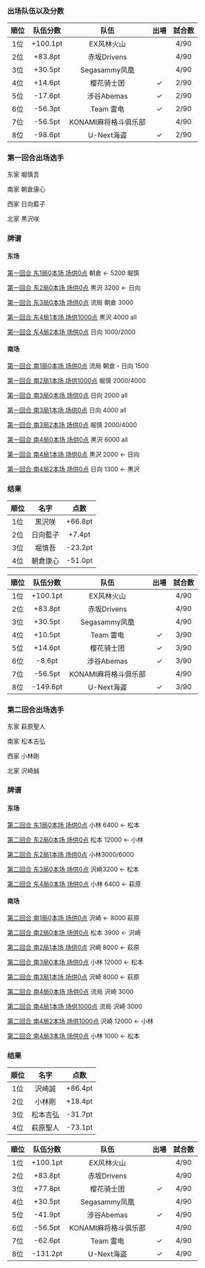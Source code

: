 ### 出场队伍以及分数
| 順位|队伍分数| 队伍               | 出場   | 試合数 |
|:---:|:------:|:------------------:|:------:|:------:|
|1位  |+100.1pt|EX风林火山          |        |4/90    |
|2位  |+83.8pt |赤坂Drivens         |        |4/90    |
|3位  |+30.5pt |Segasammy凤凰       |        |4/90    |
|4位  |+14.6pt |樱花骑士团          | &check;|2/90    |
|5位  |-17.6pt |涉谷Abemas          | &check;|2/90    |
|6位  |-56.3pt |Team 雷电           | &check;|2/90    |
|7位  |-56.5pt |KONAMI麻将格斗俱乐部|        |4/90    |
|8位  |-98.6pt |U-Next海盗          | &check;|2/90    |

### 第一回合出场选手
东家 堀慎吾 

南家 朝倉康心

西家 日向藍子 

北家 黒沢咲 

### 牌谱

#### 东场
[第一回合 东1局0本场 场供0点](http://tenhou.net/5/#json=%7B%22title%22%3A%5B%22M%E3%83%AA%E3%83%BC%E3%82%B02020%E3%80%80%E3%83%AC%E3%82%AE%E3%83%A5%E3%83%A9%E3%83%BC%E3%82%B7%E3%83%BC%E3%82%BA%E3%83%B3%2010%2F9%28%E9%87%91%29%22%2c%22%E7%AC%AC1%E5%9B%9E%E5%90%88%20%E6%9D%B11-0%20%E4%BE%9B%E8%A8%970%E7%82%B9%22%5D%2c%22name%22%3A%5B%22%E5%A0%80%E6%85%8E%E5%90%BE%28SN%29%22%2c%22%E6%9C%9D%E5%80%89%E5%BA%B7%E5%BF%83%28Pr%29%22%2c%22%E6%97%A5%E5%90%91%E8%97%8D%E5%AD%90%28Ab%29%22%2c%22%E9%BB%92%E6%B2%A2%E5%92%B2%28Rd%29%22%5D%2c%22rule%22%3A%7B%22aka%22%3A1%7D%2c%22log%22%3A%5B%5B%5B0%2c0%2c0%5D%2c%5B25000%2c25000%2c25000%2c25000%5D%2c%5B42%5D%2c%5B28%5D%2c%5B23%2c25%2c25%2c27%2c29%2c32%2c36%2c17%2c18%2c41%2c47%2c45%2c44%5D%2c%5B34%2c19%2c38%2c38%2c11%2c46%2c11%5D%2c%5B44%2c45%2c47%2c41%2c60%2c60%2c34%5D%2c%5B27%2c28%2c37%2c45%2c42%2c42%2c21%2c22%2c23%2c41%2c17%2c18%2c19%5D%2c%5B44%2c33%2c31%2c16%2c53%2c26%5D%2c%5B60%2c41%2c45%2c60%2c37%2c%22r31%22%5D%2c%5B32%2c35%2c36%2c23%2c24%2c52%2c29%2c12%2c14%2c14%2c43%2c47%2c46%5D%2c%5B42%2c44%2c12%2c39%2c51%2c11%5D%2c%5B60%2c29%2c46%2c60%2c47%2c44%5D%2c%5B22%2c24%2c24%2c27%2c28%2c33%2c34%2c45%2c36%2c13%2c15%2c16%2c46%5D%2c%5B36%2c41%2c18%2c37%2c12%2c39%5D%2c%5B46%2c60%2c60%2c13%2c60%2c37%5D%2c%5B%22%E5%92%8C%E4%BA%86%22%2c%5B-5200%2c6200%2c0%2c0%5D%2c%5B1%2c0%2c1%2c%2240%E7%AC%A63%E9%A3%9C5200%E7%82%B9%22%2c%22%E7%AB%8B%E7%9B%B4%281%E9%A3%9C%29%22%2c%22%E4%B8%80%E7%99%BA%281%E9%A3%9C%29%22%2c%22%E8%B5%A4%E3%83%89%E3%83%A9%281%E9%A3%9C%29%22%5D%5D%5D%5D%7D) 朝倉 <- 5200 堀慎 

[第一回合 东2局0本场 场供0点](http://tenhou.net/5/#json=%7B%22title%22%3A%5B%22M%E3%83%AA%E3%83%BC%E3%82%B02020%E3%80%80%E3%83%AC%E3%82%AE%E3%83%A5%E3%83%A9%E3%83%BC%E3%82%B7%E3%83%BC%E3%82%BA%E3%83%B3%2010%2F9%28%E9%87%91%29%22%2c%22%E7%AC%AC1%E5%9B%9E%E5%90%88%20%E6%9D%B12-0%20%E4%BE%9B%E8%A8%970%E7%82%B9%22%5D%2c%22name%22%3A%5B%22%E5%A0%80%E6%85%8E%E5%90%BE%28SN%29%22%2c%22%E6%9C%9D%E5%80%89%E5%BA%B7%E5%BF%83%28Pr%29%22%2c%22%E6%97%A5%E5%90%91%E8%97%8D%E5%AD%90%28Ab%29%22%2c%22%E9%BB%92%E6%B2%A2%E5%92%B2%28Rd%29%22%5D%2c%22rule%22%3A%7B%22aka%22%3A1%7D%2c%22log%22%3A%5B%5B%5B1%2c0%2c0%5D%2c%5B19800%2c30200%2c25000%2c25000%5D%2c%5B41%5D%2c%5B37%5D%2c%5B31%2c35%2c37%2c38%2c24%2c26%2c28%2c12%2c14%2c15%2c17%2c44%2c45%5D%2c%5B25%2c18%2c36%2c29%2c46%2c38%2c28%2c47%2c41%2c27%2c12%2c14%2c42%2c47%5D%2c%5B45%2c31%2c44%2c60%2c60%2c12%2c38%2c60%2c60%2c38%2c60%2c28%2c14%2c36%5D%2c%5B12%2c16%2c42%2c31%2c33%2c34%2c53%2c22%2c24%2c24%2c26%2c43%2c44%5D%2c%5B19%2c31%2c33%2c15%2c46%2c14%2c27%2c36%2c22%2c44%2c17%2c37%2c24%2c38%2c23%5D%2c%5B44%2c19%2c42%2c43%2c60%2c12%2c22%2c31%2c60%2c60%2c14%2c31%2c%22r34%22%2c60%2c60%5D%2c%5B13%2c13%2c14%2c19%2c42%2c43%2c45%2c32%2c47%2c23%2c26%2c27%2c28%5D%2c%5B26%2c46%2c42%2c21%2c25%2c21%2c34%2c36%2c46%2c19%2c18%2c18%2c22%2c51%2c25%5D%2c%5B43%2c19%2c45%2c47%2c32%2c13%2c60%2c60%2c60%2c60%2c60%2c60%2c46%2c%22r21%22%2c60%5D%2c%5B31%2c32%2c21%2c22%2c34%2c35%2c39%2c39%2c11%2c15%2c16%2c29%2c29%5D%2c%5B29%2c28%2c17%2c52%2c45%2c23%2c18%2c33%2c17%2c44%2c11%2c13%2c39%2c36%5D%2c%5B11%2c34%2c35%2c28%2c22%2c21%2c45%2c15%2c60%2c60%2c60%2c60%2c%22r23%22%2c60%5D%2c%5B%22%E5%92%8C%E4%BA%86%22%2c%5B0%2c0%2c-3200%2c6200%5D%2c%5B3%2c2%2c3%2c%2250%E7%AC%A62%E9%A3%9C3200%E7%82%B9%22%2c%22%E7%AB%8B%E7%9B%B4%281%E9%A3%9C%29%22%2c%22%E8%B5%A4%E3%83%89%E3%83%A9%281%E9%A3%9C%29%22%5D%5D%5D%5D%7D) 黒沢 3200 <- 日向

[第一回合 东3局0本场 场供0点](http://tenhou.net/5/#json=%7B%22title%22%3A%5B%22M%E3%83%AA%E3%83%BC%E3%82%B02020%E3%80%80%E3%83%AC%E3%82%AE%E3%83%A5%E3%83%A9%E3%83%BC%E3%82%B7%E3%83%BC%E3%82%BA%E3%83%B3%2010%2F9%28%E9%87%91%29%22%2c%22%E7%AC%AC1%E5%9B%9E%E5%90%88%20%E6%9D%B13-0%20%E4%BE%9B%E8%A8%970%E7%82%B9%22%5D%2c%22name%22%3A%5B%22%E5%A0%80%E6%85%8E%E5%90%BE%28SN%29%22%2c%22%E6%9C%9D%E5%80%89%E5%BA%B7%E5%BF%83%28Pr%29%22%2c%22%E6%97%A5%E5%90%91%E8%97%8D%E5%AD%90%28Ab%29%22%2c%22%E9%BB%92%E6%B2%A2%E5%92%B2%28Rd%29%22%5D%2c%22rule%22%3A%7B%22aka%22%3A1%7D%2c%22log%22%3A%5B%5B%5B2%2c0%2c0%5D%2c%5B19800%2c29200%2c20800%2c30200%5D%2c%5B39%5D%2c%5B%5D%2c%5B11%2c11%2c11%2c14%2c14%2c17%2c19%2c41%2c46%2c22%2c27%2c28%2c37%5D%2c%5B13%2c14%2c38%2c16%2c21%2c51%2c47%2c34%2c33%2c%22c175116%22%2c41%2c42%2c38%2c34%2c16%2c19%2c35%2c29%5D%2c%5B22%2c37%2c60%2c27%2c28%2c21%2c41%2c60%2c60%2c47%2c60%2c60%2c60%2c60%2c19%2c60%2c60%2c60%5D%2c%5B12%2c13%2c14%2c31%2c34%2c36%2c36%2c37%2c38%2c39%2c24%2c27%2c43%5D%2c%5B18%2c44%2c31%2c17%2c32%2c29%2c31%2c13%2c23%2c16%2c25%2c45%2c47%2c29%2c17%2c52%2c12%5D%2c%5B43%2c60%2c18%2c60%2c24%2c32%2c%22r34%22%2c60%2c60%2c60%2c60%2c60%2c60%2c60%2c60%2c60%2c60%5D%2c%5B22%2c25%2c27%2c28%2c28%2c32%2c33%2c15%2c18%2c41%2c46%2c46%2c44%5D%2c%5B23%2c34%2c15%2c19%2c36%2c37%2c12%2c11%2c16%2c21%2c39%2c45%2c32%2c26%2c29%2c44%2c23%2c26%5D%2c%5B44%2c18%2c41%2c60%2c25%2c23%2c60%2c34%2c32%2c33%2c16%2c21%2c45%2c32%2c60%2c60%2c60%2c22%5D%2c%5B35%2c32%2c39%2c21%2c24%2c26%2c26%2c12%2c17%2c18%2c19%2c42%2c44%5D%2c%5B41%2c22%2c21%2c47%2c24%2c28%2c31%2c15%2c35%2c47%2c24%2c43%2c27%2c45%2c46%2c33%2c45%2c22%5D%2c%5B21%2c44%2c60%2c39%2c41%2c47%2c35%2c24%2c24%2c17%2c60%2c47%2c42%2c60%2c32%2c19%2c33%2c45%5D%2c%5B%22%E6%B5%81%E5%B1%80%22%2c%5B-1000%2c3000%2c-1000%2c-1000%5D%5D%5D%5D%7D) 流局 朝倉 3000

[第一回合 东4局1本场 场供1000点](http://tenhou.net/5/#json=%7B%22title%22%3A%5B%22M%E3%83%AA%E3%83%BC%E3%82%B02020%E3%80%80%E3%83%AC%E3%82%AE%E3%83%A5%E3%83%A9%E3%83%BC%E3%82%B7%E3%83%BC%E3%82%BA%E3%83%B3%2010%2F9%28%E9%87%91%29%22%2c%22%E7%AC%AC1%E5%9B%9E%E5%90%88%20%E6%9D%B14-1%20%E4%BE%9B%E8%A8%971000%E7%82%B9%22%5D%2c%22name%22%3A%5B%22%E5%A0%80%E6%85%8E%E5%90%BE%28SN%29%22%2c%22%E6%9C%9D%E5%80%89%E5%BA%B7%E5%BF%83%28Pr%29%22%2c%22%E6%97%A5%E5%90%91%E8%97%8D%E5%AD%90%28Ab%29%22%2c%22%E9%BB%92%E6%B2%A2%E5%92%B2%28Rd%29%22%5D%2c%22rule%22%3A%7B%22aka%22%3A1%7D%2c%22log%22%3A%5B%5B%5B3%2c1%2c1%5D%2c%5B18800%2c31200%2c19800%2c29200%5D%2c%5B36%5D%2c%5B35%5D%2c%5B14%2c18%2c23%2c24%2c24%2c24%2c25%2c27%2c27%2c28%2c45%2c31%2c39%5D%2c%5B15%2c32%2c33%2c47%2c36%2c26%2c39%2c37%2c45%2c21%5D%2c%5B31%2c45%2c18%2c39%2c47%2c27%2c60%2c24%2c60%2c24%5D%2c%5B22%2c22%2c34%2c35%2c15%2c16%2c19%2c41%2c46%2c42%2c43%2c31%2c31%5D%2c%5B12%2c41%2c43%2c43%2c42%2c44%2c37%2c%2241p4141%22%2c29%2c29%2c21%5D%2c%5B42%2c19%2c12%2c46%2c60%2c60%2c60%2c22%2c22%2c43%2c60%5D%2c%5B11%2c12%2c14%2c15%2c17%2c34%2c36%2c37%2c38%2c25%2c26%2c47%2c45%5D%2c%5B23%2c11%2c34%2c44%2c16%2c38%2c47%2c19%2c17%2c38%2c17%5D%2c%5B45%2c47%2c23%2c60%2c11%2c11%2c38%2c47%2c12%2c19%2c38%5D%2c%5B12%2c17%2c18%2c19%2c47%2c21%2c22%2c24%2c33%2c34%2c53%2c27%2c28%5D%2c%5B45%2c12%2c52%2c41%2c25%2c46%2c46%2c13%2c13%2c44%2c36%2c29%5D%2c%5B47%2c45%2c21%2c22%2c24%2c60%2c60%2c41%2c%22r12%22%2c60%2c60%5D%2c%5B%22%E5%92%8C%E4%BA%86%22%2c%5B-4100%2c-4100%2c-4100%2c14300%5D%2c%5B3%2c3%2c3%2c%22%E6%BA%80%E8%B2%AB4000%E7%82%B9%E2%88%80%22%2c%22%E7%AB%8B%E7%9B%B4%281%E9%A3%9C%29%22%2c%22%E9%96%80%E5%89%8D%E6%B8%85%E8%87%AA%E6%91%B8%E5%92%8C%281%E9%A3%9C%29%22%2c%22%E8%B5%A4%E3%83%89%E3%83%A9%282%E9%A3%9C%29%22%5D%5D%5D%5D%7D) 黒沢 4000 all

[第一回合 东4局2本场 场供0点](http://tenhou.net/5/#json=%7B%22title%22%3A%5B%22M%E3%83%AA%E3%83%BC%E3%82%B02020%E3%80%80%E3%83%AC%E3%82%AE%E3%83%A5%E3%83%A9%E3%83%BC%E3%82%B7%E3%83%BC%E3%82%BA%E3%83%B3%2010%2F9%28%E9%87%91%29%22%2c%22%E7%AC%AC1%E5%9B%9E%E5%90%88%20%E6%9D%B14-2%20%E4%BE%9B%E8%A8%970%E7%82%B9%22%5D%2c%22name%22%3A%5B%22%E5%A0%80%E6%85%8E%E5%90%BE%28SN%29%22%2c%22%E6%9C%9D%E5%80%89%E5%BA%B7%E5%BF%83%28Pr%29%22%2c%22%E6%97%A5%E5%90%91%E8%97%8D%E5%AD%90%28Ab%29%22%2c%22%E9%BB%92%E6%B2%A2%E5%92%B2%28Rd%29%22%5D%2c%22rule%22%3A%7B%22aka%22%3A1%7D%2c%22log%22%3A%5B%5B%5B3%2c2%2c0%5D%2c%5B14700%2c27100%2c15700%2c42500%5D%2c%5B35%5D%2c%5B%5D%2c%5B11%2c16%2c16%2c17%2c19%2c34%2c53%2c37%2c21%2c24%2c29%2c29%2c41%5D%2c%5B18%2c43%2c14%2c36%2c27%2c42%2c47%2c23%2c33%2c45%2c36%5D%2c%5B41%2c21%2c43%2c11%2c24%2c60%2c60%2c60%2c27%2c60%2c19%5D%2c%5B24%2c27%2c28%2c28%2c13%2c16%2c45%2c45%2c46%2c36%2c43%2c31%2c19%5D%2c%5B44%2c22%2c32%2c19%2c13%2c27%2c31%2c%22c232224%22%2c38%2c%22p454545%22%2c46%5D%2c%5B60%2c19%2c46%2c60%2c28%2c60%2c16%2c32%2c31%2c31%2c60%5D%2c%5B31%2c33%2c35%2c36%2c37%2c39%2c21%2c23%2c52%2c29%2c11%2c12%2c41%5D%2c%5B45%2c39%2c26%2c46%2c21%2c34%2c27%2c%22c323133%22%2c31%2c12%2c38%5D%2c%5B29%2c41%2c45%2c60%2c12%2c11%2c23%2c39%2c60%2c60%5D%2c%5B41%2c41%2c32%2c34%2c43%2c22%2c23%2c11%2c26%2c26%2c37%2c39%2c15%5D%2c%5B51%2c35%2c%22p414141%22%2c42%2c19%2c38%2c47%2c25%2c44%2c46%2c12%5D%2c%5B11%2c43%2c32%2c60%2c60%2c26%2c26%2c60%2c60%2c47%2c60%5D%2c%5B%22%E5%92%8C%E4%BA%86%22%2c%5B-1200%2c-1200%2c4600%2c-2200%5D%2c%5B2%2c2%2c2%2c%2230%E7%AC%A63%E9%A3%9C1000-2000%E7%82%B9%22%2c%22%E4%B8%80%E6%B0%97%E9%80%9A%E8%B2%AB%281%E9%A3%9C%29%22%2c%22%E3%83%89%E3%83%A9%281%E9%A3%9C%29%22%2c%22%E8%B5%A4%E3%83%89%E3%83%A9%281%E9%A3%9C%29%22%5D%5D%5D%5D%7D) 日向 1000/2000
 
#### 南场
[第一回合 南1局0本场 场供0点](http://tenhou.net/5/#json=%7B%22title%22%3A%5B%22M%E3%83%AA%E3%83%BC%E3%82%B02020%E3%80%80%E3%83%AC%E3%82%AE%E3%83%A5%E3%83%A9%E3%83%BC%E3%82%B7%E3%83%BC%E3%82%BA%E3%83%B3%2010%2F9%28%E9%87%91%29%22%2c%22%E7%AC%AC1%E5%9B%9E%E5%90%88%20%E5%8D%971-0%20%E4%BE%9B%E8%A8%970%E7%82%B9%22%5D%2c%22name%22%3A%5B%22%E5%A0%80%E6%85%8E%E5%90%BE%28SN%29%22%2c%22%E6%9C%9D%E5%80%89%E5%BA%B7%E5%BF%83%28Pr%29%22%2c%22%E6%97%A5%E5%90%91%E8%97%8D%E5%AD%90%28Ab%29%22%2c%22%E9%BB%92%E6%B2%A2%E5%92%B2%28Rd%29%22%5D%2c%22rule%22%3A%7B%22aka%22%3A1%7D%2c%22log%22%3A%5B%5B%5B4%2c0%2c0%5D%2c%5B13500%2c25900%2c20300%2c40300%5D%2c%5B43%5D%2c%5B%5D%2c%5B31%2c37%2c38%2c13%2c17%2c19%2c21%2c22%2c28%2c29%2c44%2c41%2c45%5D%2c%5B15%2c19%2c35%2c31%2c14%2c13%2c23%2c34%2c34%2c21%2c43%2c11%2c17%2c27%2c14%2c12%2c27%2c45%5D%2c%5B45%2c41%2c31%2c60%2c35%2c44%2c13%2c60%2c60%2c60%2c17%2c60%2c19%2c43%2c13%2c60%2c19%2c60%5D%2c%5B24%2c25%2c42%2c47%2c13%2c17%2c18%2c21%2c31%2c32%2c45%2c36%2c39%5D%2c%5B19%2c24%2c44%2c32%2c22%2c16%2c29%2c14%2c35%2c38%2c16%2c37%2c41%2c42%2c11%2c%22c121314%22%2c15%2c39%5D%2c%5B39%2c21%2c45%2c44%2c47%2c22%2c60%2c24%2c31%2c19%2c60%2c38%2c60%2c60%2c42%2c11%2c60%2c60%5D%2c%5B32%2c33%2c33%2c34%2c38%2c12%2c18%2c19%2c25%2c25%2c26%2c47%2c41%5D%2c%5B27%2c18%2c16%2c47%2c53%2c44%2c24%2c12%2c22%2c39%2c47%2c29%2c37%2c16%2c39%2c52%2c27%2c37%5D%2c%5B41%2c47%2c19%2c12%2c38%2c47%2c16%2c60%2c60%2c60%2c60%2c%22r44%22%2c60%2c60%2c60%2c60%2c60%2c60%5D%2c%5B11%2c13%2c15%2c34%2c36%2c44%2c42%2c22%2c23%2c45%2c46%2c26%2c28%5D%2c%5B11%2c41%2c36%2c14%2c18%2c29%2c28%2c42%2c38%2c36%2c51%2c21%2c12%2c46%2c43%2c17%2c26%5D%2c%5B46%2c45%2c42%2c41%2c60%2c60%2c36%2c60%2c44%2c60%2c15%2c38%2c60%2c22%2c13%2c11%2c11%5D%2c%5B%22%E6%B5%81%E5%B1%80%22%2c%5B-1500%2c1500%2c1500%2c-1500%5D%5D%5D%5D%7D) 流局 朝倉・日向 1500

[第一回合 南2局1本场 场供1000点](http://tenhou.net/5/#json=%7B%22title%22%3A%5B%22M%E3%83%AA%E3%83%BC%E3%82%B02020%E3%80%80%E3%83%AC%E3%82%AE%E3%83%A5%E3%83%A9%E3%83%BC%E3%82%B7%E3%83%BC%E3%82%BA%E3%83%B3%2010%2F9%28%E9%87%91%29%22%2c%22%E7%AC%AC1%E5%9B%9E%E5%90%88%20%E5%8D%972-1%20%E4%BE%9B%E8%A8%971000%E7%82%B9%22%5D%2c%22name%22%3A%5B%22%E5%A0%80%E6%85%8E%E5%90%BE%28SN%29%22%2c%22%E6%9C%9D%E5%80%89%E5%BA%B7%E5%BF%83%28Pr%29%22%2c%22%E6%97%A5%E5%90%91%E8%97%8D%E5%AD%90%28Ab%29%22%2c%22%E9%BB%92%E6%B2%A2%E5%92%B2%28Rd%29%22%5D%2c%22rule%22%3A%7B%22aka%22%3A1%7D%2c%22log%22%3A%5B%5B%5B5%2c1%2c1%5D%2c%5B12000%2c27400%2c20800%2c38800%5D%2c%5B31%5D%2c%5B35%5D%2c%5B22%2c22%2c26%2c26%2c27%2c28%2c28%2c45%2c41%2c17%2c11%2c33%2c39%5D%2c%5B23%2c46%2c33%2c46%2c28%2c32%2c19%2c47%2c38%2c31%2c52%2c27%2c11%2c19%2c46%5D%2c%5B11%2c39%2c45%2c17%2c41%2c23%2c60%2c60%2c60%2c33%2c%22r26%22%2c60%2c60%2c60%5D%2c%5B29%2c29%2c27%2c25%2c23%2c47%2c41%2c12%2c13%2c14%2c14%2c17%2c44%5D%2c%5B42%2c42%2c14%2c%2242p4242%22%2c24%2c16%2c38%2c22%2c12%2c19%2c36%2c22%2c38%2c16%2c%22c111213%22%2c45%5D%2c%5B44%2c47%2c41%2c17%2c29%2c60%2c60%2c25%2c12%2c60%2c60%2c60%2c60%2c29%2c27%2c60%5D%2c%5B11%2c51%2c18%2c34%2c35%2c53%2c36%2c39%2c21%2c29%2c46%2c41%2c43%5D%2c%5B36%2c16%2c44%2c24%2c26%2c37%2c21%2c23%2c33%2c39%2c37%2c45%2c28%2c36%2c32%2c42%5D%2c%5B29%2c43%2c39%2c21%2c11%2c46%2c60%2c41%2c18%2c60%2c44%2c60%2c26%2c37%2c37%2c60%5D%2c%5B42%2c12%2c14%2c44%2c21%2c34%2c35%2c24%2c24%2c16%2c17%2c26%2c27%5D%2c%5B32%2c29%2c12%2c43%2c15%2c38%2c39%2c13%2c37%2c47%2c47%2c44%2c13%2c43%2c25%2c45%5D%2c%5B21%2c60%2c42%2c60%2c12%2c60%2c60%2c44%2c60%2c60%2c60%2c60%2c26%2c27%2c43%2c17%5D%2c%5B%22%E5%92%8C%E4%BA%86%22%2c%5B10300%2c-4100%2c-2100%2c-2100%5D%2c%5B0%2c0%2c0%2c%22%E6%BA%80%E8%B2%AB2000-4000%E7%82%B9%22%2c%22%E7%AB%8B%E7%9B%B4%281%E9%A3%9C%29%22%2c%22%E5%BD%B9%E7%89%8C%20%E7%99%BC%281%E9%A3%9C%29%22%2c%22%E3%83%89%E3%83%A9%281%E9%A3%9C%29%22%2c%22%E8%B5%A4%E3%83%89%E3%83%A9%281%E9%A3%9C%29%22%5D%5D%5D%5D%7D) 堀慎 2000/4000

[第一回合 南3局0本场 场供0点](http://tenhou.net/5/#json=%7B%22title%22%3A%5B%22M%E3%83%AA%E3%83%BC%E3%82%B02020%E3%80%80%E3%83%AC%E3%82%AE%E3%83%A5%E3%83%A9%E3%83%BC%E3%82%B7%E3%83%BC%E3%82%BA%E3%83%B3%2010%2F9%28%E9%87%91%29%22%2c%22%E7%AC%AC1%E5%9B%9E%E5%90%88%20%E5%8D%973-0%20%E4%BE%9B%E8%A8%970%E7%82%B9%22%5D%2c%22name%22%3A%5B%22%E5%A0%80%E6%85%8E%E5%90%BE%28SN%29%22%2c%22%E6%9C%9D%E5%80%89%E5%BA%B7%E5%BF%83%28Pr%29%22%2c%22%E6%97%A5%E5%90%91%E8%97%8D%E5%AD%90%28Ab%29%22%2c%22%E9%BB%92%E6%B2%A2%E5%92%B2%28Rd%29%22%5D%2c%22rule%22%3A%7B%22aka%22%3A1%7D%2c%22log%22%3A%5B%5B%5B6%2c0%2c0%5D%2c%5B21300%2c23300%2c18700%2c36700%5D%2c%5B43%5D%2c%5B%5D%2c%5B13%2c14%2c15%2c16%2c17%2c18%2c23%2c24%2c26%2c29%2c38%2c42%2c46%5D%2c%5B46%2c32%2c44%2c19%2c37%2c24%2c31%2c12%2c33%2c38%2c29%2c14%2c28%2c37%2c11%2c21%5D%2c%5B29%2c42%2c38%2c32%2c60%2c26%2c60%2c44%2c60%2c60%2c60%2c%22r23%22%2c60%2c60%2c60%2c60%5D%2c%5B45%2c45%2c25%2c22%2c14%2c16%2c16%2c17%2c17%2c32%2c35%2c38%2c43%5D%2c%5B26%2c19%2c47%2c34%2c19%2c45%2c35%2c43%2c34%2c21%2c45%2c38%2c16%2c39%2c46%2c29%5D%2c%5B43%2c60%2c60%2c32%2c60%2c22%2c38%2c14%2c43%2c60%2c35%2c60%2c35%2c45%2c34%2c34%5D%2c%5B33%2c53%2c36%2c23%2c52%2c27%2c28%2c12%2c13%2c15%2c18%2c19%2c42%5D%2c%5B35%2c22%2c41%2c36%2c12%2c41%2c33%2c47%2c%22c141315%22%2c44%2c44%2c%22p353553%22%2c%223636p36%22%2c14%2c28%2c21%2c22%2c24%5D%2c%5B42%2c19%2c18%2c41%2c33%2c60%2c60%2c60%2c22%2c28%2c60%2c44%2c27%2c60%2c60%2c60%2c60%5D%2c%5B21%2c23%2c25%2c26%2c26%2c44%2c29%2c11%2c11%2c51%2c17%2c18%2c34%5D%2c%5B25%2c36%2c18%2c23%2c41%2c46%2c22%2c32%2c13%2c47%2c42%2c36%2c39%2c27%2c13%2c27%2c39%5D%2c%5B29%2c44%2c21%2c34%2c36%2c17%2c41%2c60%2c22%2c60%2c60%2c60%2c60%2c23%2c23%2c60%2c11%5D%2c%5B%22%E5%92%8C%E4%BA%86%22%2c%5B-2000%2c-2000%2c7000%2c-2000%5D%2c%5B2%2c2%2c2%2c%2230%E7%AC%A63%E9%A3%9C2000%E7%82%B9%E2%88%80%22%2c%22%E6%96%AD%E5%B9%BA%E4%B9%9D%281%E9%A3%9C%29%22%2c%22%E8%B5%A4%E3%83%89%E3%83%A9%282%E9%A3%9C%29%22%5D%5D%5D%5D%7D) 日向 2000 all

[第一回合 南3局1本场 场供0点](http://tenhou.net/5/#json=%7B%22title%22%3A%5B%22M%E3%83%AA%E3%83%BC%E3%82%B02020%E3%80%80%E3%83%AC%E3%82%AE%E3%83%A5%E3%83%A9%E3%83%BC%E3%82%B7%E3%83%BC%E3%82%BA%E3%83%B3%2010%2F9%28%E9%87%91%29%22%2c%22%E7%AC%AC1%E5%9B%9E%E5%90%88%20%E5%8D%973-1%20%E4%BE%9B%E8%A8%970%E7%82%B9%22%5D%2c%22name%22%3A%5B%22%E5%A0%80%E6%85%8E%E5%90%BE%28SN%29%22%2c%22%E6%9C%9D%E5%80%89%E5%BA%B7%E5%BF%83%28Pr%29%22%2c%22%E6%97%A5%E5%90%91%E8%97%8D%E5%AD%90%28Ab%29%22%2c%22%E9%BB%92%E6%B2%A2%E5%92%B2%28Rd%29%22%5D%2c%22rule%22%3A%7B%22aka%22%3A1%7D%2c%22log%22%3A%5B%5B%5B6%2c1%2c0%5D%2c%5B18300%2c21300%2c25700%2c34700%5D%2c%5B25%5D%2c%5B37%5D%2c%5B31%2c32%2c35%2c38%2c18%2c19%2c24%2c24%2c26%2c28%2c29%2c45%2c21%5D%2c%5B29%2c26%2c35%2c22%2c36%2c35%2c44%2c14%2c18%2c36%2c19%2c43%2c19%2c38%2c12%5D%2c%5B21%2c38%2c18%2c19%2c45%2c36%2c60%2c28%2c29%2c29%2c14%2c19%2c60%2c18%2c60%5D%2c%5B28%2c28%2c13%2c14%2c14%2c16%2c23%2c23%2c25%2c26%2c47%2c32%2c43%5D%2c%5B19%2c17%2c27%2c47%2c18%2c53%2c27%2c31%2c22%2c16%2c42%2c28%2c26%2c39%2c17%5D%2c%5B47%2c43%2c32%2c19%2c14%2c47%2c53%2c60%2c27%2c60%2c13%2c14%2c27%2c16%2c60%5D%2c%5B11%2c12%2c13%2c13%2c16%2c17%2c37%2c38%2c39%2c52%2c27%2c44%2c43%5D%2c%5B43%2c17%2c37%2c41%2c29%2c47%2c46%2c24%2c15%2c15%2c11%2c46%2c14%2c37%2c18%2c23%5D%2c%5B44%2c13%2c60%2c60%2c17%2c60%2c60%2c27%2c%22r29%22%2c60%2c60%2c60%2c60%2c60%2c60%5D%2c%5B21%2c22%2c38%2c45%2c45%2c46%2c44%2c32%2c33%2c33%2c34%2c42%2c42%5D%2c%5B22%2c11%2c11%2c12%2c21%2c41%2c36%2c36%2c25%2c16%2c33%2c51%2c27%2c46%2c41%5D%2c%5B21%2c60%2c60%2c60%2c60%2c46%2c44%2c38%2c41%2c45%2c16%2c60%2c45%2c60%2c60%5D%2c%5B%22%E5%92%8C%E4%BA%86%22%2c%5B-4100%2c-4100%2c13300%2c-4100%5D%2c%5B2%2c2%2c2%2c%22%E6%BA%80%E8%B2%AB4000%E7%82%B9%E2%88%80%22%2c%22%E7%AB%8B%E7%9B%B4%281%E9%A3%9C%29%22%2c%22%E9%96%80%E5%89%8D%E6%B8%85%E8%87%AA%E6%91%B8%E5%92%8C%281%E9%A3%9C%29%22%2c%22%E5%B9%B3%E5%92%8C%281%E9%A3%9C%29%22%2c%22%E8%B5%A4%E3%83%89%E3%83%A9%281%E9%A3%9C%29%22%5D%5D%5D%5D%7D) 日向 4000 all

[第一回合 南3局2本场 场供0点](http://tenhou.net/5/#json=%7B%22title%22%3A%5B%22M%E3%83%AA%E3%83%BC%E3%82%B02020%E3%80%80%E3%83%AC%E3%82%AE%E3%83%A5%E3%83%A9%E3%83%BC%E3%82%B7%E3%83%BC%E3%82%BA%E3%83%B3%2010%2F9%28%E9%87%91%29%22%2c%22%E7%AC%AC1%E5%9B%9E%E5%90%88%20%E5%8D%973-2%20%E4%BE%9B%E8%A8%970%E7%82%B9%22%5D%2c%22name%22%3A%5B%22%E5%A0%80%E6%85%8E%E5%90%BE%28SN%29%22%2c%22%E6%9C%9D%E5%80%89%E5%BA%B7%E5%BF%83%28Pr%29%22%2c%22%E6%97%A5%E5%90%91%E8%97%8D%E5%AD%90%28Ab%29%22%2c%22%E9%BB%92%E6%B2%A2%E5%92%B2%28Rd%29%22%5D%2c%22rule%22%3A%7B%22aka%22%3A1%7D%2c%22log%22%3A%5B%5B%5B6%2c2%2c0%5D%2c%5B14200%2c17200%2c38000%2c30600%5D%2c%5B19%5D%2c%5B28%5D%2c%5B21%2c24%2c31%2c33%2c34%2c53%2c38%2c39%2c43%2c43%2c11%2c12%2c16%5D%2c%5B47%2c36%2c23%2c36%2c43%2c22%2c11%2c16%2c27%2c17%2c13%5D%2c%5B21%2c47%2c16%2c39%2c31%2c%22r38%22%2c60%2c60%2c60%2c60%5D%2c%5B28%2c28%2c25%2c25%2c26%2c26%2c32%2c37%2c37%2c39%2c16%2c18%2c19%5D%2c%5B22%2c29%2c28%2c21%2c35%2c32%2c27%2c42%2c31%2c%22c171618%22%5D%2c%5B19%2c60%2c39%2c32%2c22%2c21%2c32%2c60%2c60%2c35%5D%2c%5B23%2c23%2c26%2c29%2c29%2c13%2c14%2c17%2c46%2c41%2c44%2c37%2c33%5D%2c%5B27%2c31%2c41%2c36%2c19%2c35%2c15%2c45%2c35%2c32%2c16%5D%2c%5B44%2c60%2c33%2c29%2c60%2c29%2c41%2c41%2c46%2c27%2c45%5D%2c%5B12%2c14%2c46%2c17%2c17%2c45%2c21%2c23%2c26%2c27%2c32%2c34%2c42%5D%2c%5B38%2c41%2c29%2c15%2c42%2c22%2c46%2c36%2c44%2c45%2c47%5D%2c%5B46%2c45%2c60%2c12%2c38%2c41%2c60%2c32%2c60%2c60%2c60%5D%2c%5B%22%E5%92%8C%E4%BA%86%22%2c%5B9600%2c-2200%2c-4200%2c-2200%5D%2c%5B0%2c0%2c0%2c%22%E6%BA%80%E8%B2%AB2000-4000%E7%82%B9%22%2c%22%E7%AB%8B%E7%9B%B4%281%E9%A3%9C%29%22%2c%22%E9%96%80%E5%89%8D%E6%B8%85%E8%87%AA%E6%91%B8%E5%92%8C%281%E9%A3%9C%29%22%2c%22%E8%87%AA%E9%A2%A8%20%E8%A5%BF%281%E9%A3%9C%29%22%2c%22%E8%B5%A4%E3%83%89%E3%83%A9%281%E9%A3%9C%29%22%5D%5D%5D%5D%7D) 堀慎 2000/4000

[第一回合 南4局0本场 场供0点](http://tenhou.net/5/#json=%7B%22title%22%3A%5B%22M%E3%83%AA%E3%83%BC%E3%82%B02020%E3%80%80%E3%83%AC%E3%82%AE%E3%83%A5%E3%83%A9%E3%83%BC%E3%82%B7%E3%83%BC%E3%82%BA%E3%83%B3%2010%2F9%28%E9%87%91%29%22%2c%22%E7%AC%AC1%E5%9B%9E%E5%90%88%20%E5%8D%974-0%20%E4%BE%9B%E8%A8%970%E7%82%B9%22%5D%2c%22name%22%3A%5B%22%E5%A0%80%E6%85%8E%E5%90%BE%28SN%29%22%2c%22%E6%9C%9D%E5%80%89%E5%BA%B7%E5%BF%83%28Pr%29%22%2c%22%E6%97%A5%E5%90%91%E8%97%8D%E5%AD%90%28Ab%29%22%2c%22%E9%BB%92%E6%B2%A2%E5%92%B2%28Rd%29%22%5D%2c%22rule%22%3A%7B%22aka%22%3A1%7D%2c%22log%22%3A%5B%5B%5B7%2c0%2c0%5D%2c%5B22800%2c15000%2c33800%2c28400%5D%2c%5B25%5D%2c%5B11%5D%2c%5B44%2c44%2c44%2c43%2c42%2c45%2c47%2c16%2c18%2c18%2c39%2c21%2c27%5D%2c%5B34%2c47%2c46%2c28%2c16%2c47%2c14%2c39%2c11%2c21%5D%2c%5B39%2c21%2c42%2c43%2c34%2c45%2c60%2c60%2c60%2c60%5D%2c%5B22%2c23%2c24%2c42%2c41%2c46%2c12%2c53%2c15%2c51%2c18%2c19%2c31%5D%2c%5B17%2c32%2c19%2c14%2c43%2c34%2c19%2c46%2c39%2c28%5D%2c%5B41%2c42%2c46%2c19%2c60%2c32%2c60%2c60%2c60%2c31%5D%2c%5B12%2c12%2c13%2c15%2c16%2c22%2c22%2c26%2c28%2c31%2c32%2c34%2c42%5D%2c%5B23%2c29%2c35%2c13%2c37%2c43%2c47%2c24%2c33%2c29%5D%2c%5B42%2c60%2c32%2c31%2c60%2c23%2c60%2c22%2c22%2c28%5D%2c%5B45%2c12%2c13%2c15%2c21%2c31%2c35%2c36%2c36%2c37%2c23%2c24%2c26%5D%2c%5B32%2c11%2c26%2c27%2c28%2c38%2c41%2c45%2c36%2c25%2c37%5D%2c%5B45%2c21%2c15%2c60%2c60%2c32%2c31%2c41%2c45%2c%22r36%22%5D%2c%5B%22%E5%92%8C%E4%BA%86%22%2c%5B-6000%2c-6000%2c-6000%2c19000%5D%2c%5B3%2c3%2c3%2c%22%E8%B7%B3%E6%BA%806000%E7%82%B9%E2%88%80%22%2c%22%E7%AB%8B%E7%9B%B4%281%E9%A3%9C%29%22%2c%22%E4%B8%80%E7%99%BA%281%E9%A3%9C%29%22%2c%22%E5%B9%B3%E5%92%8C%281%E9%A3%9C%29%22%2c%22%E9%96%80%E5%89%8D%E6%B8%85%E8%87%AA%E6%91%B8%E5%92%8C%281%E9%A3%9C%29%22%2c%22%E3%83%89%E3%83%A9%282%E9%A3%9C%29%22%2c%22%E8%A3%8F%E3%83%89%E3%83%A9%281%E9%A3%9C%29%22%5D%5D%5D%5D%7D) 黒沢 6000 all

[第一回合 南4局1本场 场供0点](http://tenhou.net/5/#json=%7B%22title%22%3A%5B%22M%E3%83%AA%E3%83%BC%E3%82%B02020%E3%80%80%E3%83%AC%E3%82%AE%E3%83%A5%E3%83%A9%E3%83%BC%E3%82%B7%E3%83%BC%E3%82%BA%E3%83%B3%2010%2F9%28%E9%87%91%29%22%2c%22%E7%AC%AC1%E5%9B%9E%E5%90%88%20%E5%8D%974-1%20%E4%BE%9B%E8%A8%970%E7%82%B9%22%5D%2c%22name%22%3A%5B%22%E5%A0%80%E6%85%8E%E5%90%BE%28SN%29%22%2c%22%E6%9C%9D%E5%80%89%E5%BA%B7%E5%BF%83%28Pr%29%22%2c%22%E6%97%A5%E5%90%91%E8%97%8D%E5%AD%90%28Ab%29%22%2c%22%E9%BB%92%E6%B2%A2%E5%92%B2%28Rd%29%22%5D%2c%22rule%22%3A%7B%22aka%22%3A1%7D%2c%22log%22%3A%5B%5B%5B7%2c1%2c0%5D%2c%5B16800%2c9000%2c27800%2c46400%5D%2c%5B33%5D%2c%5B%5D%2c%5B15%2c15%2c21%2c25%2c41%2c45%2c28%2c34%2c35%2c36%2c38%2c39%2c43%5D%2c%5B46%2c25%2c46%2c%224646p46%22%2c23%2c26%2c44%2c31%5D%2c%5B43%2c41%2c21%2c45%2c28%2c23%2c60%2c60%5D%2c%5B17%2c18%2c19%2c19%2c27%2c29%2c33%2c37%2c38%2c39%2c42%2c42%2c42%5D%2c%5B14%2c17%2c46%2c35%2c41%2c32%2c22%2c43%5D%2c%5B60%2c33%2c60%2c60%2c60%2c60%2c60%2c60%5D%2c%5B33%2c34%2c35%2c36%2c11%2c11%2c13%2c18%2c24%2c24%2c28%2c29%2c44%5D%2c%5B17%2c33%2c23%2c52%2c27%2c26%2c22%5D%2c%5B29%2c28%2c24%2c44%2c60%2c23%2c60%5D%2c%5B21%2c44%2c24%2c26%2c26%2c38%2c14%2c14%2c16%2c17%2c18%2c11%2c29%5D%2c%5B36%2c47%2c23%2c31%2c37%2c34%2c14%5D%2c%5B29%2c21%2c11%2c60%2c47%2c44%2c34%5D%2c%5B%22%E5%92%8C%E4%BA%86%22%2c%5B0%2c0%2c-2300%2c2300%5D%2c%5B3%2c2%2c3%2c%2240%E7%AC%A61%E9%A3%9C2000%E7%82%B9%22%2c%22%E6%96%AD%E5%B9%BA%E4%B9%9D%281%E9%A3%9C%29%22%5D%5D%5D%5D%7D) 黒沢 2000 <- 日向

[第一回合 南4局2本场 场供0点](http://tenhou.net/5/#json=%7B%22title%22%3A%5B%22M%E3%83%AA%E3%83%BC%E3%82%B02020%E3%80%80%E3%83%AC%E3%82%AE%E3%83%A5%E3%83%A9%E3%83%BC%E3%82%B7%E3%83%BC%E3%82%BA%E3%83%B3%2010%2F9%28%E9%87%91%29%22%2c%22%E7%AC%AC1%E5%9B%9E%E5%90%88%20%E5%8D%974-2%20%E4%BE%9B%E8%A8%970%E7%82%B9%22%5D%2c%22name%22%3A%5B%22%E5%A0%80%E6%85%8E%E5%90%BE%28SN%29%22%2c%22%E6%9C%9D%E5%80%89%E5%BA%B7%E5%BF%83%28Pr%29%22%2c%22%E6%97%A5%E5%90%91%E8%97%8D%E5%AD%90%28Ab%29%22%2c%22%E9%BB%92%E6%B2%A2%E5%92%B2%28Rd%29%22%5D%2c%22rule%22%3A%7B%22aka%22%3A1%7D%2c%22log%22%3A%5B%5B%5B7%2c2%2c0%5D%2c%5B16800%2c9000%2c25500%2c48700%5D%2c%5B19%5D%2c%5B%5D%2c%5B22%2c23%2c17%2c18%2c41%2c27%2c29%2c32%2c35%2c13%2c38%2c39%2c43%5D%2c%5B41%2c12%2c42%2c38%2c37%2c15%2c47%2c29%2c37%2c27%5D%2c%5B43%2c35%2c32%2c42%2c38%2c60%2c60%2c60%2c60%2c60%5D%2c%5B45%2c45%2c45%2c23%2c34%2c34%2c13%2c14%2c42%2c18%2c39%2c43%2c44%5D%2c%5B25%2c14%2c31%2c33%2c11%2c36%2c31%2c26%2c32%2c39%5D%2c%5B44%2c39%2c60%2c42%2c18%2c60%2c60%2c23%2c34%2c60%5D%2c%5B13%2c16%2c17%2c18%2c35%2c36%2c36%2c38%2c21%2c24%2c29%2c47%2c46%5D%2c%5B41%2c17%2c46%2c43%2c19%2c47%2c23%2c18%2c22%2c35%5D%2c%5B21%2c29%2c47%2c41%2c43%2c13%2c38%2c47%2c35%2c60%5D%2c%5B36%2c37%2c38%2c25%2c26%2c27%2c16%2c17%2c22%2c42%2c13%2c47%2c41%5D%2c%5B14%2c32%2c26%2c12%2c37%2c28%2c21%2c32%2c24%2c26%2c46%5D%2c%5B47%2c41%2c22%2c42%2c60%2c32%2c60%2c60%2c26%2c60%2c60%5D%2c%5B%22%E5%92%8C%E4%BA%86%22%2c%5B0%2c0%2c1900%2c-1900%5D%2c%5B2%2c3%2c2%2c%2240%E7%AC%A61%E9%A3%9C1300%E7%82%B9%22%2c%22%E5%BD%B9%E7%89%8C%20%E7%99%BC%281%E9%A3%9C%29%22%5D%5D%5D%5D%7D) 日向 1300 <- 黒沢

### 结果
|顺位|名字|点数|
|:--:|:--:|:--:|
|1位|黒沢咲| +66.8pt|
|2位|日向藍子| +7.4pt|
|3位|堀慎吾 |-23.2pt|
|4位|朝倉康心| -51.0pt|

| 順位|队伍分数| 队伍               | 出場   | 試合数 |
|:---:|:------:|:------------------:|:------:|:------:|
|1位  |+100.1pt|EX风林火山          |        |4/90    |
|2位  |+83.8pt |赤坂Drivens         |        |4/90    |
|3位  |+30.5pt |Segasammy凤凰       |        |4/90    |
|4位  |+10.5pt |Team 雷电           | &check;|3/90    |
|5位  |+14.6pt |樱花骑士团          | &check;|3/90    |
|6位  |-8.6pt  |涉谷Abemas          | &check;|3/90    |
|7位  |-56.5pt |KONAMI麻将格斗俱乐部|        |4/90    |
|8位  |-149.6pt|U-Next海盗          | &check;|3/90    |

### 第二回合出场选手
东家 萩原聖人 

南家 松本吉弘

西家 小林剛 

北家 沢崎誠 

### 牌谱

#### 东场
[第二回合 东1局0本场 场供0点](http://tenhou.net/5/#json=%7B%22title%22%3A%5B%22M%E3%83%AA%E3%83%BC%E3%82%B02020%E3%80%80%E3%83%AC%E3%82%AE%E3%83%A5%E3%83%A9%E3%83%BC%E3%82%B7%E3%83%BC%E3%82%BA%E3%83%B3%2010%2F9%28%E9%87%91%29%22%2c%22%E7%AC%AC2%E5%9B%9E%E5%90%88%20%E6%9D%B11-0%20%E4%BE%9B%E8%A8%970%E7%82%B9%22%5D%2c%22name%22%3A%5B%22%E8%90%A9%E5%8E%9F%E8%81%96%E4%BA%BA%28Rd%29%22%2c%22%E6%9D%BE%E6%9C%AC%E5%90%89%E5%BC%98%28Ab%29%22%2c%22%E5%B0%8F%E6%9E%97%E5%89%9B%28Pr%29%22%2c%22%E6%B2%A2%E5%B4%8E%E8%AA%A0%28SN%29%22%5D%2c%22rule%22%3A%7B%22aka%22%3A1%7D%2c%22log%22%3A%5B%5B%5B0%2c0%2c0%5D%2c%5B25000%2c25000%2c25000%2c25000%5D%2c%5B25%5D%2c%5B27%5D%2c%5B21%2c47%2c19%2c39%2c12%2c51%2c31%2c32%2c36%2c37%2c25%2c43%2c44%5D%2c%5B24%2c26%2c17%2c47%2c44%2c22%2c36%2c37%2c26%2c29%2c16%2c42%2c45%2c15%2c33%2c29%5D%2c%5B21%2c44%2c39%2c12%2c43%2c60%2c60%2c44%2c19%2c60%2c37%2c60%2c60%2c47%2c47%2c60%5D%2c%5B22%2c24%2c24%2c26%2c28%2c35%2c37%2c11%2c15%2c16%2c43%2c42%2c44%5D%2c%5B43%2c31%2c22%2c14%2c31%2c34%2c37%2c18%2c17%2c14%2c46%2c32%2c23%2c29%2c31%2c41%5D%2c%5B11%2c60%2c44%2c42%2c60%2c43%2c43%2c60%2c60%2c60%2c60%2c22%2c28%2c60%2c60%2c60%5D%2c%5B12%2c13%2c14%2c22%2c23%2c23%2c27%2c18%2c34%2c53%2c35%2c47%2c42%5D%2c%5B19%2c38%2c13%2c12%2c28%2c16%2c41%2c27%2c45%2c45%2c21%2c21%2c29%2c47%2c13%5D%2c%5B47%2c42%2c38%2c18%2c19%2c60%2c34%2c28%2c14%2c%22r22%22%2c60%2c60%2c60%2c60%2c60%5D%2c%5B41%2c11%2c13%2c18%2c19%2c26%2c46%2c35%2c36%2c36%2c38%2c44%2c43%5D%2c%5B39%2c11%2c41%2c46%2c25%2c38%2c18%2c14%2c39%2c24%2c33%2c27%2c52%2c28%2c32%5D%2c%5B41%2c46%2c36%2c43%2c41%2c11%2c46%2c11%2c60%2c19%2c44%2c38%2c38%2c60%2c14%5D%2c%5B%22%E5%92%8C%E4%BA%86%22%2c%5B0%2c-6400%2c7400%2c0%5D%2c%5B2%2c1%2c2%2c%2225%E7%AC%A64%E9%A3%9C6400%E7%82%B9%22%2c%22%E7%AB%8B%E7%9B%B4%281%E9%A3%9C%29%22%2c%22%E4%B8%83%E5%AF%BE%E5%AD%90%282%E9%A3%9C%29%22%2c%22%E8%B5%A4%E3%83%89%E3%83%A9%282%E9%A3%9C%29%22%5D%5D%5D%5D%7D) 小林 6400 <- 松本

[第二回合 东2局0本场 场供0点](http://tenhou.net/5/#json=%7B%22title%22%3A%5B%22M%E3%83%AA%E3%83%BC%E3%82%B02020%E3%80%80%E3%83%AC%E3%82%AE%E3%83%A5%E3%83%A9%E3%83%BC%E3%82%B7%E3%83%BC%E3%82%BA%E3%83%B3%2010%2F9%28%E9%87%91%29%22%2c%22%E7%AC%AC2%E5%9B%9E%E5%90%88%20%E6%9D%B12-0%20%E4%BE%9B%E8%A8%970%E7%82%B9%22%5D%2c%22name%22%3A%5B%22%E8%90%A9%E5%8E%9F%E8%81%96%E4%BA%BA%28Rd%29%22%2c%22%E6%9D%BE%E6%9C%AC%E5%90%89%E5%BC%98%28Ab%29%22%2c%22%E5%B0%8F%E6%9E%97%E5%89%9B%28Pr%29%22%2c%22%E6%B2%A2%E5%B4%8E%E8%AA%A0%28SN%29%22%5D%2c%22rule%22%3A%7B%22aka%22%3A1%7D%2c%22log%22%3A%5B%5B%5B1%2c0%2c0%5D%2c%5B25000%2c18600%2c31400%2c25000%5D%2c%5B26%5D%2c%5B45%5D%2c%5B39%2c47%2c47%2c15%2c16%2c19%2c44%2c43%2c23%2c25%2c31%2c32%2c35%5D%2c%5B19%2c13%2c22%2c35%2c27%2c26%2c24%5D%2c%5B39%2c43%2c35%2c60%2c13%2c44%2c47%5D%2c%5B32%2c33%2c36%2c39%2c25%2c27%2c28%2c29%2c45%2c16%2c42%2c43%2c41%5D%2c%5B13%2c51%2c12%2c42%2c11%2c36%2c14%2c33%5D%2c%5B42%2c39%2c43%2c60%2c45%2c25%2c%22r41%22%2c60%5D%2c%5B14%2c17%2c18%2c22%2c34%2c36%2c38%2c44%2c27%2c27%2c28%2c28%2c29%5D%2c%5B34%2c21%2c31%2c11%2c34%2c16%2c23%2c37%5D%2c%5B44%2c14%2c60%2c60%2c22%2c21%2c60%2c%22r34%22%5D%2c%5B44%2c22%2c23%2c24%2c33%2c35%2c41%2c11%2c12%2c16%2c18%2c18%2c29%5D%2c%5B37%2c29%2c21%2c15%2c38%2c52%2c46%5D%2c%5B41%2c44%2c18%2c18%2c35%2c33%2c60%5D%2c%5B%22%E5%92%8C%E4%BA%86%22%2c%5B0%2c13000%2c-12000%2c0%5D%2c%5B1%2c2%2c1%2c%22%E6%BA%80%E8%B2%AB12000%E7%82%B9%22%2c%22%E7%AB%8B%E7%9B%B4%281%E9%A3%9C%29%22%2c%22%E5%B9%B3%E5%92%8C%281%E9%A3%9C%29%22%2c%22%E3%83%89%E3%83%A9%281%E9%A3%9C%29%22%2c%22%E8%B5%A4%E3%83%89%E3%83%A9%281%E9%A3%9C%29%22%5D%5D%5D%5D%7D) 松本 12000 <- 小林

[第二回合 东2局1本场 场供0点](http://tenhou.net/5/#json=%7B%22title%22%3A%5B%22M%E3%83%AA%E3%83%BC%E3%82%B02020%E3%80%80%E3%83%AC%E3%82%AE%E3%83%A5%E3%83%A9%E3%83%BC%E3%82%B7%E3%83%BC%E3%82%BA%E3%83%B3%2010%2F9%28%E9%87%91%29%22%2c%22%E7%AC%AC2%E5%9B%9E%E5%90%88%20%E6%9D%B12-1%20%E4%BE%9B%E8%A8%970%E7%82%B9%22%5D%2c%22name%22%3A%5B%22%E8%90%A9%E5%8E%9F%E8%81%96%E4%BA%BA%28Rd%29%22%2c%22%E6%9D%BE%E6%9C%AC%E5%90%89%E5%BC%98%28Ab%29%22%2c%22%E5%B0%8F%E6%9E%97%E5%89%9B%28Pr%29%22%2c%22%E6%B2%A2%E5%B4%8E%E8%AA%A0%28SN%29%22%5D%2c%22rule%22%3A%7B%22aka%22%3A1%7D%2c%22log%22%3A%5B%5B%5B1%2c1%2c0%5D%2c%5B25000%2c30600%2c19400%2c25000%5D%2c%5B27%5D%2c%5B%5D%2c%5B18%2c21%2c23%2c31%2c32%2c33%2c35%2c39%2c39%2c47%2c46%2c43%2c44%5D%2c%5B32%2c44%2c24%2c45%2c38%2c27%2c29%2c%22c282729%22%2c44%2c11%2c17%2c14%2c46%2c12%5D%2c%5B18%2c43%2c21%2c24%2c23%2c46%2c45%2c47%2c38%2c60%2c35%2c44%2c60%2c44%5D%2c%5B22%2c24%2c24%2c24%2c26%2c27%2c28%2c33%2c35%2c37%2c43%2c44%2c42%5D%2c%5B32%2c47%2c22%2c28%2c11%2c23%2c31%2c36%2c25%2c29%2c26%2c25%2c29%2c31%2c13%5D%2c%5B42%2c60%2c44%2c43%2c60%2c60%2c35%2c%22r28%22%2c60%2c60%2c60%2c60%2c60%2c60%2c60%5D%2c%5B11%2c13%2c51%2c15%2c17%2c22%2c21%2c46%2c26%2c26%2c34%2c37%2c34%5D%2c%5B15%2c36%2c36%2c13%2c42%2c28%2c13%2c16%2c33%2c27%2c%22p262626%22%2c47%2c22%2c38%2c36%5D%2c%5B46%2c21%2c22%2c11%2c17%2c42%2c37%2c28%2c16%2c60%2c33%2c60%2c60%2c60%5D%2c%5B42%2c41%2c32%2c33%2c15%2c16%2c16%2c52%2c25%2c38%2c28%2c29%2c12%5D%2c%5B21%2c18%2c19%2c39%2c19%2c12%2c38%2c14%2c14%2c17%2c18%2c41%2c41%2c37%5D%2c%5B41%2c21%2c60%2c12%2c16%2c60%2c60%2c28%2c52%2c25%2c29%2c42%2c60%2c41%5D%2c%5B%22%E5%92%8C%E4%BA%86%22%2c%5B-3100%2c-6100%2c13300%2c-3100%5D%2c%5B2%2c2%2c2%2c%22%E8%B7%B3%E6%BA%803000-6000%E7%82%B9%22%2c%22%E6%96%AD%E5%B9%BA%E4%B9%9D%281%E9%A3%9C%29%22%2c%22%E5%AF%BE%E3%80%85%E5%92%8C%282%E9%A3%9C%29%22%2c%22%E4%B8%89%E6%9A%97%E5%88%BB%282%E9%A3%9C%29%22%5D%5D%5D%5D%7D) 小林3000/6000

[第二回合 东3局0本场 场供0点](http://tenhou.net/5/#json=%7B%22title%22%3A%5B%22M%E3%83%AA%E3%83%BC%E3%82%B02020%E3%80%80%E3%83%AC%E3%82%AE%E3%83%A5%E3%83%A9%E3%83%BC%E3%82%B7%E3%83%BC%E3%82%BA%E3%83%B3%2010%2F9%28%E9%87%91%29%22%2c%22%E7%AC%AC2%E5%9B%9E%E5%90%88%20%E6%9D%B13-0%20%E4%BE%9B%E8%A8%970%E7%82%B9%22%5D%2c%22name%22%3A%5B%22%E8%90%A9%E5%8E%9F%E8%81%96%E4%BA%BA%28Rd%29%22%2c%22%E6%9D%BE%E6%9C%AC%E5%90%89%E5%BC%98%28Ab%29%22%2c%22%E5%B0%8F%E6%9E%97%E5%89%9B%28Pr%29%22%2c%22%E6%B2%A2%E5%B4%8E%E8%AA%A0%28SN%29%22%5D%2c%22rule%22%3A%7B%22aka%22%3A1%7D%2c%22log%22%3A%5B%5B%5B2%2c0%2c0%5D%2c%5B21900%2c23500%2c32700%2c21900%5D%2c%5B11%5D%2c%5B16%5D%2c%5B44%2c44%2c32%2c33%2c33%2c35%2c15%2c16%2c17%2c19%2c19%2c23%2c47%5D%2c%5B22%2c14%2c18%2c45%2c26%2c13%2c39%2c26%5D%2c%5B47%2c19%2c35%2c33%2c60%2c45%2c44%2c44%5D%2c%5B32%2c34%2c36%2c37%2c45%2c45%2c42%2c42%2c23%2c24%2c52%2c28%2c43%5D%2c%5B16%2c18%2c17%2c19%2c34%2c%22p454545%22%2c36%2c31%5D%2c%5B43%2c60%2c34%2c60%2c60%2c32%2c60%2c60%5D%2c%5B12%2c51%2c18%2c14%2c24%2c44%2c46%2c47%2c42%2c25%2c32%2c37%2c27%5D%2c%5B28%2c32%2c34%2c24%2c44%2c17%2c17%2c45%5D%2c%5B42%2c44%2c46%2c18%2c60%2c37%2c47%2c60%5D%2c%5B21%2c21%2c22%2c29%2c29%2c26%2c26%2c27%2c46%2c46%2c15%2c11%2c38%5D%2c%5B38%2c33%2c11%2c31%2c43%2c41%2c41%2c14%5D%2c%5B11%2c60%2c60%2c22%2c27%2c15%2c%22r43%22%2c60%5D%2c%5B%22%E5%92%8C%E4%BA%86%22%2c%5B0%2c-3200%2c0%2c4200%5D%2c%5B3%2c1%2c3%2c%2225%E7%AC%A63%E9%A3%9C3200%E7%82%B9%22%2c%22%E7%AB%8B%E7%9B%B4%281%E9%A3%9C%29%22%2c%22%E4%B8%83%E5%AF%BE%E5%AD%90%282%E9%A3%9C%29%22%5D%5D%5D%5D%7D) 沢崎3200 <- 松本

[第二回合 东4局0本场 场供0点](http://tenhou.net/5/#json=%7B%22title%22%3A%5B%22M%E3%83%AA%E3%83%BC%E3%82%B02020%E3%80%80%E3%83%AC%E3%82%AE%E3%83%A5%E3%83%A9%E3%83%BC%E3%82%B7%E3%83%BC%E3%82%BA%E3%83%B3%2010%2F9%28%E9%87%91%29%22%2c%22%E7%AC%AC2%E5%9B%9E%E5%90%88%20%E6%9D%B14-0%20%E4%BE%9B%E8%A8%970%E7%82%B9%22%5D%2c%22name%22%3A%5B%22%E8%90%A9%E5%8E%9F%E8%81%96%E4%BA%BA%28Rd%29%22%2c%22%E6%9D%BE%E6%9C%AC%E5%90%89%E5%BC%98%28Ab%29%22%2c%22%E5%B0%8F%E6%9E%97%E5%89%9B%28Pr%29%22%2c%22%E6%B2%A2%E5%B4%8E%E8%AA%A0%28SN%29%22%5D%2c%22rule%22%3A%7B%22aka%22%3A1%7D%2c%22log%22%3A%5B%5B%5B3%2c0%2c0%5D%2c%5B21900%2c20300%2c32700%2c25100%5D%2c%5B33%5D%2c%5B%5D%2c%5B46%2c18%2c21%2c11%2c13%2c12%2c15%2c31%2c33%2c37%2c38%2c28%2c42%5D%2c%5B14%2c25%2c18%2c29%2c42%2c19%2c23%2c36%2c43%2c38%2c22%2c35%5D%2c%5B46%2c28%2c42%2c60%2c25%2c21%2c60%2c42%2c60%2c60%2c60%2c19%5D%2c%5B31%2c32%2c33%2c13%2c13%2c15%2c18%2c23%2c25%2c26%2c27%2c39%2c47%5D%2c%5B36%2c11%2c38%2c44%2c32%2c21%2c16%2c43%2c39%2c35%2c32%5D%2c%5B47%2c39%2c11%2c60%2c60%2c18%2c38%2c60%2c60%2c21%2c60%5D%2c%5B14%2c14%2c36%2c36%2c41%2c22%2c24%2c26%2c45%2c45%2c17%2c18%2c19%5D%2c%5B42%2c22%2c24%2c29%2c46%2c16%2c37%2c34%2c11%2c34%2c23%5D%2c%5B60%2c41%2c26%2c60%2c60%2c60%2c60%2c17%2c18%2c11%2c60%5D%2c%5B33%2c34%2c53%2c39%2c45%2c23%2c27%2c27%2c28%2c41%2c46%2c19%2c42%5D%2c%5B31%2c43%2c13%2c52%2c25%2c32%2c15%2c26%2c16%2c46%2c31%2c11%5D%2c%5B19%2c39%2c43%2c42%2c46%2c45%2c41%2c23%2c13%2c27%2c46%2c60%5D%2c%5B%22%E5%92%8C%E4%BA%86%22%2c%5B-6400%2c0%2c6400%2c0%5D%2c%5B2%2c0%2c2%2c%2225%E7%AC%A64%E9%A3%9C6400%E7%82%B9%22%2c%22%E4%B8%83%E5%AF%BE%E5%AD%90%282%E9%A3%9C%29%22%2c%22%E3%83%89%E3%83%A9%282%E9%A3%9C%29%22%5D%5D%5D%5D%7D) 小林 6400 <- 萩原

#### 南场 
[第二回合 南1局0本场 场供0点](http://tenhou.net/5/#json=%7B%22title%22%3A%5B%22M%E3%83%AA%E3%83%BC%E3%82%B02020%E3%80%80%E3%83%AC%E3%82%AE%E3%83%A5%E3%83%A9%E3%83%BC%E3%82%B7%E3%83%BC%E3%82%BA%E3%83%B3%2010%2F9%28%E9%87%91%29%22%2c%22%E7%AC%AC2%E5%9B%9E%E5%90%88%20%E5%8D%971-0%20%E4%BE%9B%E8%A8%970%E7%82%B9%22%5D%2c%22name%22%3A%5B%22%E8%90%A9%E5%8E%9F%E8%81%96%E4%BA%BA%28Rd%29%22%2c%22%E6%9D%BE%E6%9C%AC%E5%90%89%E5%BC%98%28Ab%29%22%2c%22%E5%B0%8F%E6%9E%97%E5%89%9B%28Pr%29%22%2c%22%E6%B2%A2%E5%B4%8E%E8%AA%A0%28SN%29%22%5D%2c%22rule%22%3A%7B%22aka%22%3A1%7D%2c%22log%22%3A%5B%5B%5B4%2c0%2c0%5D%2c%5B15500%2c20300%2c39100%2c25100%5D%2c%5B28%5D%2c%5B41%5D%2c%5B12%2c46%2c21%2c21%2c21%2c23%2c24%2c52%2c29%2c32%2c32%2c19%2c37%5D%2c%5B36%2c14%2c45%2c37%2c26%2c41%2c26%2c36%2c16%2c42%2c37%2c23%2c35%2c15%2c24%2c19%5D%2c%5B19%2c46%2c60%2c29%2c60%2c60%2c60%2c14%2c60%2c12%2c%22r42%22%2c60%2c60%2c60%2c60%2c60%5D%2c%5B33%2c34%2c39%2c12%2c13%2c41%2c43%2c44%2c45%2c47%2c26%2c27%2c29%5D%2c%5B41%2c18%2c44%2c12%2c17%2c43%2c47%2c31%2c45%2c23%2c16%2c34%2c38%2c45%2c33%5D%2c%5B43%2c44%2c60%2c39%2c12%2c47%2c45%2c60%2c43%2c60%2c45%2c47%2c29%2c60%2c17%5D%2c%5B11%2c11%2c11%2c11%2c14%2c19%2c22%2c31%2c31%2c26%2c29%2c43%2c47%5D%2c%5B16%2c27%2c28%2c42%2c39%2c19%2c44%2c44%2c46%2c33%2c39%2c13%2c32%2c22%2c14%5D%2c%5B19%2c11%2c47%2c60%2c60%2c60%2c60%2c60%2c43%2c26%2c16%2c46%2c14%2c60%2c22%5D%2c%5B46%2c46%2c13%2c51%2c33%2c36%2c38%2c38%2c24%2c28%2c42%2c18%2c21%5D%2c%5B25%2c28%2c17%2c14%2c34%2c29%2c17%2c31%2c17%2c23%2c42%2c22%2c35%2c37%2c25%5D%2c%5B42%2c21%2c46%2c46%2c28%2c36%2c60%2c60%2c28%2c29%2c60%2c17%2c22%2c%22r37%22%2c60%5D%2c%5B%22%E5%92%8C%E4%BA%86%22%2c%5B-8000%2c0%2c0%2c10000%5D%2c%5B3%2c0%2c3%2c%22%E6%BA%80%E8%B2%AB8000%E7%82%B9%22%2c%22%E7%AB%8B%E7%9B%B4%281%E9%A3%9C%29%22%2c%22%E5%B9%B3%E5%92%8C%281%E9%A3%9C%29%22%2c%22%E4%B8%89%E8%89%B2%E5%90%8C%E9%A0%86%282%E9%A3%9C%29%22%2c%22%E8%B5%A4%E3%83%89%E3%83%A9%281%E9%A3%9C%29%22%5D%5D%5D%5D%7D) 沢崎 <- 8000 萩原

[第二回合 南2局0本场 场供0点](http://tenhou.net/5/#json=%7B%22title%22%3A%5B%22M%E3%83%AA%E3%83%BC%E3%82%B02020%E3%80%80%E3%83%AC%E3%82%AE%E3%83%A5%E3%83%A9%E3%83%BC%E3%82%B7%E3%83%BC%E3%82%BA%E3%83%B3%2010%2F9%28%E9%87%91%29%22%2c%22%E7%AC%AC2%E5%9B%9E%E5%90%88%20%E5%8D%972-0%20%E4%BE%9B%E8%A8%970%E7%82%B9%22%5D%2c%22name%22%3A%5B%22%E8%90%A9%E5%8E%9F%E8%81%96%E4%BA%BA%28Rd%29%22%2c%22%E6%9D%BE%E6%9C%AC%E5%90%89%E5%BC%98%28Ab%29%22%2c%22%E5%B0%8F%E6%9E%97%E5%89%9B%28Pr%29%22%2c%22%E6%B2%A2%E5%B4%8E%E8%AA%A0%28SN%29%22%5D%2c%22rule%22%3A%7B%22aka%22%3A1%7D%2c%22log%22%3A%5B%5B%5B5%2c0%2c0%5D%2c%5B6500%2c20300%2c39100%2c34100%5D%2c%5B44%5D%2c%5B31%5D%2c%5B11%2c21%2c21%2c22%2c23%2c24%2c25%2c37%2c37%2c14%2c15%2c32%2c47%5D%2c%5B33%2c28%2c17%2c45%2c27%2c14%2c41%2c39%2c28%2c18%5D%2c%5B11%2c60%2c60%2c60%2c60%2c60%2c47%2c60%2c60%2c15%5D%2c%5B29%2c13%2c15%2c17%2c17%2c19%2c34%2c35%2c36%2c23%2c25%2c46%2c46%5D%2c%5B13%2c24%2c43%2c39%2c43%2c15%2c19%2c11%2c19%2c46%2c29%5D%2c%5B29%2c19%2c60%2c60%2c60%2c60%2c17%2c60%2c60%2c%22r15%22%2c60%5D%2c%5B12%2c12%2c47%2c41%2c26%2c32%2c37%2c13%2c14%2c14%2c16%2c18%2c18%5D%2c%5B35%2c34%2c51%2c43%2c38%2c26%2c38%2c11%2c34%2c22%2c22%5D%2c%5B41%2c47%2c32%2c60%2c12%2c37%2c38%2c38%2c60%2c11%2c51%5D%2c%5B21%2c22%2c44%2c45%2c16%2c12%2c38%2c33%2c42%2c42%2c41%2c28%2c29%5D%2c%5B35%2c44%2c46%2c53%2c26%2c33%2c27%2c45%2c19%2c26%2c18%5D%2c%5B45%2c12%2c35%2c38%2c16%2c60%2c33%2c53%2c60%2c45%2c60%5D%2c%5B%22%E5%92%8C%E4%BA%86%22%2c%5B0%2c4900%2c0%2c-3900%5D%2c%5B1%2c3%2c1%2c%2240%E7%AC%A62%E9%A3%9C3900%E7%82%B9%22%2c%22%E7%AB%8B%E7%9B%B4%281%E9%A3%9C%29%22%2c%22%E5%BD%B9%E7%89%8C%20%E7%99%BC%281%E9%A3%9C%29%22%5D%5D%5D%5D%7D) 松本 3900 <- 沢崎 

[第二回合 南2局1本场 场供0点](http://tenhou.net/5/#json=%7B%22title%22%3A%5B%22M%E3%83%AA%E3%83%BC%E3%82%B02020%E3%80%80%E3%83%AC%E3%82%AE%E3%83%A5%E3%83%A9%E3%83%BC%E3%82%B7%E3%83%BC%E3%82%BA%E3%83%B3%2010%2F9%28%E9%87%91%29%22%2c%22%E7%AC%AC2%E5%9B%9E%E5%90%88%20%E5%8D%972-1%20%E4%BE%9B%E8%A8%970%E7%82%B9%22%5D%2c%22name%22%3A%5B%22%E8%90%A9%E5%8E%9F%E8%81%96%E4%BA%BA%28Rd%29%22%2c%22%E6%9D%BE%E6%9C%AC%E5%90%89%E5%BC%98%28Ab%29%22%2c%22%E5%B0%8F%E6%9E%97%E5%89%9B%28Pr%29%22%2c%22%E6%B2%A2%E5%B4%8E%E8%AA%A0%28SN%29%22%5D%2c%22rule%22%3A%7B%22aka%22%3A1%7D%2c%22log%22%3A%5B%5B%5B5%2c1%2c0%5D%2c%5B6500%2c24200%2c39100%2c30200%5D%2c%5B37%5D%2c%5B%5D%2c%5B46%2c47%2c43%2c35%2c36%2c25%2c26%2c27%2c28%2c28%2c29%2c13%2c45%5D%2c%5B15%2c19%2c47%2c18%2c44%2c37%2c24%2c43%2c17%5D%2c%5B43%2c60%2c45%2c60%2c60%2c46%2c13%2c60%2c28%5D%2c%5B12%2c13%2c15%2c17%2c18%2c19%2c32%2c37%2c38%2c38%2c21%2c27%2c47%5D%2c%5B34%2c28%2c44%2c24%2c32%2c17%2c28%2c36%2c16%5D%2c%5B21%2c47%2c60%2c15%2c24%2c60%2c60%2c34%2c19%5D%2c%5B31%2c34%2c34%2c39%2c13%2c14%2c13%2c18%2c24%2c27%2c29%2c43%2c46%5D%2c%5B16%2c36%2c43%2c41%2c39%2c14%2c14%2c33%2c45%5D%2c%5B31%2c39%2c24%2c60%2c60%2c46%2c36%2c27%2c29%5D%2c%5B41%2c22%2c23%2c24%2c52%2c25%2c25%2c27%2c29%2c32%2c33%2c12%2c11%5D%2c%5B45%2c44%2c23%2c47%2c21%2c42%2c45%2c46%2c22%5D%2c%5B12%2c11%2c33%2c44%2c32%2c41%2c42%2c60%2c47%5D%2c%5B%22%E5%92%8C%E4%BA%86%22%2c%5B-8300%2c0%2c0%2c8300%5D%2c%5B3%2c0%2c3%2c%22%E6%BA%80%E8%B2%AB8000%E7%82%B9%22%2c%22%E6%B7%B7%E4%B8%80%E8%89%B2%283%E9%A3%9C%29%22%2c%22%E8%B5%A4%E3%83%89%E3%83%A9%281%E9%A3%9C%29%22%5D%5D%5D%5D%7D) 沢崎 8000 <- 萩原

[第二回合 南3局0本场 场供0点](http://tenhou.net/5/#json=%7B%22title%22%3A%5B%22M%E3%83%AA%E3%83%BC%E3%82%B02020%E3%80%80%E3%83%AC%E3%82%AE%E3%83%A5%E3%83%A9%E3%83%BC%E3%82%B7%E3%83%BC%E3%82%BA%E3%83%B3%2010%2F9%28%E9%87%91%29%22%2c%22%E7%AC%AC2%E5%9B%9E%E5%90%88%20%E5%8D%973-0%20%E4%BE%9B%E8%A8%970%E7%82%B9%22%5D%2c%22name%22%3A%5B%22%E8%90%A9%E5%8E%9F%E8%81%96%E4%BA%BA%28Rd%29%22%2c%22%E6%9D%BE%E6%9C%AC%E5%90%89%E5%BC%98%28Ab%29%22%2c%22%E5%B0%8F%E6%9E%97%E5%89%9B%28Pr%29%22%2c%22%E6%B2%A2%E5%B4%8E%E8%AA%A0%28SN%29%22%5D%2c%22rule%22%3A%7B%22aka%22%3A1%7D%2c%22log%22%3A%5B%5B%5B6%2c0%2c0%5D%2c%5B-1800%2c24200%2c39100%2c38500%5D%2c%5B44%5D%2c%5B37%5D%2c%5B46%2c28%2c28%2c31%2c32%2c33%2c34%2c37%2c38%2c12%2c13%2c15%2c43%5D%2c%5B12%2c19%2c28%2c45%2c39%2c22%2c42%2c38%5D%2c%5B46%2c43%2c19%2c60%2c15%2c60%2c60%2c13%5D%2c%5B12%2c13%2c14%2c15%2c17%2c19%2c36%2c36%2c21%2c21%2c26%2c44%2c42%5D%2c%5B38%2c44%2c36%2c16%2c27%2c31%2c21%2c35%5D%2c%5B42%2c21%2c21%2c26%2c60%2c60%2c60%2c38%5D%2c%5B11%2c13%2c14%2c14%2c51%2c45%2c16%2c17%2c39%2c19%2c29%2c27%2c25%5D%2c%5B23%2c32%2c13%2c12%2c37%2c36%2c15%2c26%5D%2c%5B39%2c45%2c29%2c32%2c19%2c13%2c60%2c%22r23%22%5D%2c%5B23%2c23%2c24%2c24%2c52%2c45%2c47%2c27%2c29%2c29%2c42%2c16%2c11%5D%2c%5B26%2c32%2c%22p292929%22%2c11%2c21%2c41%2c29%2c17%5D%2c%5B11%2c42%2c16%2c60%2c32%2c45%2c47%2c29%5D%2c%5B%22%E5%92%8C%E4%BA%86%22%2c%5B0%2c-12000%2c13000%2c0%5D%2c%5B2%2c1%2c2%2c%22%E6%BA%80%E8%B2%AB12000%E7%82%B9%22%2c%22%E7%AB%8B%E7%9B%B4%281%E9%A3%9C%29%22%2c%22%E5%B9%B3%E5%92%8C%281%E9%A3%9C%29%22%2c%22%E4%B8%80%E7%99%BA%281%E9%A3%9C%29%22%2c%22%E8%B5%A4%E3%83%89%E3%83%A9%281%E9%A3%9C%29%22%2c%22%E8%A3%8F%E3%83%89%E3%83%A9%281%E9%A3%9C%29%22%5D%5D%5D%5D%7D) 小林 12000 <- 松本

[第二回合 南3局1本场 场供0点](http://tenhou.net/5/#json=%7B%22title%22%3A%5B%22M%E3%83%AA%E3%83%BC%E3%82%B02020%E3%80%80%E3%83%AC%E3%82%AE%E3%83%A5%E3%83%A9%E3%83%BC%E3%82%B7%E3%83%BC%E3%82%BA%E3%83%B3%2010%2F9%28%E9%87%91%29%22%2c%22%E7%AC%AC2%E5%9B%9E%E5%90%88%20%E5%8D%973-1%20%E4%BE%9B%E8%A8%970%E7%82%B9%22%5D%2c%22name%22%3A%5B%22%E8%90%A9%E5%8E%9F%E8%81%96%E4%BA%BA%28Rd%29%22%2c%22%E6%9D%BE%E6%9C%AC%E5%90%89%E5%BC%98%28Ab%29%22%2c%22%E5%B0%8F%E6%9E%97%E5%89%9B%28Pr%29%22%2c%22%E6%B2%A2%E5%B4%8E%E8%AA%A0%28SN%29%22%5D%2c%22rule%22%3A%7B%22aka%22%3A1%7D%2c%22log%22%3A%5B%5B%5B6%2c1%2c0%5D%2c%5B-1800%2c12200%2c51100%2c38500%5D%2c%5B44%5D%2c%5B44%5D%2c%5B13%2c44%2c44%2c42%2c23%2c25%2c26%2c32%2c33%2c36%2c29%2c39%2c47%5D%2c%5B22%2c18%2c37%2c27%2c36%2c22%2c45%2c24%2c16%2c45%2c34%2c21%5D%2c%5B39%2c60%2c29%2c42%2c60%2c60%2c47%2c45%2c60%2c60%2c%22r13%22%2c60%5D%2c%5B12%2c13%2c15%2c16%2c31%2c32%2c33%2c38%2c28%2c41%2c41%2c45%2c47%5D%2c%5B18%2c18%2c19%2c26%2c37%2c43%2c14%2c47%2c29%2c38%2c42%5D%2c%5B47%2c45%2c28%2c60%2c19%2c60%2c18%2c18%2c47%2c60%2c60%5D%2c%5B17%2c19%2c12%2c11%2c21%2c23%2c21%2c28%2c29%2c32%2c31%2c42%2c43%5D%2c%5B39%2c15%2c31%2c14%2c17%2c27%2c25%2c21%2c%22c181719%22%2c11%2c24%2c34%5D%2c%5B42%2c60%2c39%2c60%2c60%2c43%2c60%2c23%2c32%2c60%2c12%2c29%5D%2c%5B23%2c24%2c25%2c26%2c28%2c14%2c15%2c17%2c35%2c35%2c41%2c31%2c11%5D%2c%5B19%2c12%2c38%2c22%2c43%2c16%2c53%2c19%2c36%2c34%2c45%2c51%5D%2c%5B31%2c11%2c60%2c28%2c60%2c41%2c19%2c60%2c12%2c%22r17%22%2c60%2c60%5D%2c%5B%22%E5%92%8C%E4%BA%86%22%2c%5B-8300%2c0%2c0%2c10300%5D%2c%5B3%2c0%2c3%2c%22%E6%BA%80%E8%B2%AB8000%E7%82%B9%22%2c%22%E7%AB%8B%E7%9B%B4%281%E9%A3%9C%29%22%2c%22%E5%B9%B3%E5%92%8C%281%E9%A3%9C%29%22%2c%22%E4%B8%89%E8%89%B2%E5%90%8C%E9%A0%86%282%E9%A3%9C%29%22%2c%22%E8%B5%A4%E3%83%89%E3%83%A9%281%E9%A3%9C%29%22%5D%5D%5D%5D%7D) 沢崎 8000 <- 萩原

[第二回合 南4局0本场 场供0点](http://tenhou.net/5/#json=%7B%22title%22%3A%5B%22M%E3%83%AA%E3%83%BC%E3%82%B02020%E3%80%80%E3%83%AC%E3%82%AE%E3%83%A5%E3%83%A9%E3%83%BC%E3%82%B7%E3%83%BC%E3%82%BA%E3%83%B3%2010%2F9%28%E9%87%91%29%22%2c%22%E7%AC%AC2%E5%9B%9E%E5%90%88%20%E5%8D%974-0%20%E4%BE%9B%E8%A8%970%E7%82%B9%22%5D%2c%22name%22%3A%5B%22%E8%90%A9%E5%8E%9F%E8%81%96%E4%BA%BA%28Rd%29%22%2c%22%E6%9D%BE%E6%9C%AC%E5%90%89%E5%BC%98%28Ab%29%22%2c%22%E5%B0%8F%E6%9E%97%E5%89%9B%28Pr%29%22%2c%22%E6%B2%A2%E5%B4%8E%E8%AA%A0%28SN%29%22%5D%2c%22rule%22%3A%7B%22aka%22%3A1%7D%2c%22log%22%3A%5B%5B%5B7%2c0%2c0%5D%2c%5B-11100%2c12200%2c51100%2c47800%5D%2c%5B13%5D%2c%5B%5D%2c%5B42%2c43%2c13%2c14%2c17%2c18%2c45%2c22%2c23%2c24%2c25%2c35%2c37%5D%2c%5B21%2c23%2c27%2c28%2c38%2c47%2c41%2c43%2c22%2c44%2c23%2c29%2c41%2c26%2c24%2c36%2c47%2c28%5D%2c%5B45%2c42%2c60%2c60%2c43%2c60%2c60%2c35%2c60%2c43%2c44%2c22%2c18%2c60%2c14%2c13%2c36%2c47%5D%2c%5B33%2c34%2c26%2c27%2c27%2c28%2c12%2c51%2c15%2c16%2c44%2c46%2c47%5D%2c%5B32%2c15%2c31%2c14%2c37%2c45%2c39%2c53%2c26%2c21%2c12%2c35%2c17%2c46%2c45%2c31%2c46%5D%2c%5B47%2c46%2c44%2c31%2c12%2c60%2c60%2c26%2c60%2c28%2c60%2c60%2c32%2c34%2c14%2c16%2c45%5D%2c%5B14%2c15%2c16%2c33%2c34%2c34%2c52%2c25%2c29%2c29%2c43%2c19%2c41%5D%2c%5B11%2c16%2c37%2c46%2c39%2c13%2c38%2c11%2c18%2c19%2c11%2c37%2c25%2c24%2c32%2c21%2c11%5D%2c%5B41%2c19%2c11%2c60%2c60%2c37%2c60%2c43%2c60%2c34%2c34%2c19%2c11%2c11%2c16%2c16%2c14%5D%2c%5B44%2c44%2c17%2c18%2c18%2c28%2c32%2c35%2c43%2c22%2c22%2c38%2c39%5D%2c%5B31%2c23%2c24%2c33%2c12%2c45%2c26%2c19%2c12%2c34%2c32%2c19%2c42%2c16%2c14%2c13%2c36%2c47%5D%2c%5B43%2c22%2c18%2c28%2c35%2c60%2c12%2c%22r26%22%2c60%2c60%2c60%2c60%2c60%2c60%2c60%2c60%2c60%2c60%5D%2c%5B%22%E6%B5%81%E5%B1%80%22%2c%5B-1000%2c-1000%2c-1000%2c3000%5D%5D%5D%5D%7D) 流局 沢崎 3000

[第二回合 南4局1本场 场供1000点](http://tenhou.net/5/#json=%7B%22title%22%3A%5B%22M%E3%83%AA%E3%83%BC%E3%82%B02020%E3%80%80%E3%83%AC%E3%82%AE%E3%83%A5%E3%83%A9%E3%83%BC%E3%82%B7%E3%83%BC%E3%82%BA%E3%83%B3%2010%2F9%28%E9%87%91%29%22%2c%22%E7%AC%AC2%E5%9B%9E%E5%90%88%20%E5%8D%974-1%20%E4%BE%9B%E8%A8%971000%E7%82%B9%22%5D%2c%22name%22%3A%5B%22%E8%90%A9%E5%8E%9F%E8%81%96%E4%BA%BA%28Rd%29%22%2c%22%E6%9D%BE%E6%9C%AC%E5%90%89%E5%BC%98%28Ab%29%22%2c%22%E5%B0%8F%E6%9E%97%E5%89%9B%28Pr%29%22%2c%22%E6%B2%A2%E5%B4%8E%E8%AA%A0%28SN%29%22%5D%2c%22rule%22%3A%7B%22aka%22%3A1%7D%2c%22log%22%3A%5B%5B%5B7%2c1%2c1%5D%2c%5B-12100%2c11200%2c50100%2c49800%5D%2c%5B16%5D%2c%5B%5D%2c%5B28%2c16%2c39%2c23%2c24%2c52%2c31%2c31%2c34%2c33%2c47%2c41%2c45%5D%2c%5B24%2c23%2c24%2c11%2c42%2c16%2c32%2c27%2c42%2c39%2c37%2c31%2c21%2c38%2c27%2c13%2c45%2c15%5D%2c%5B47%2c45%2c39%2c60%2c41%2c28%2c42%2c31%2c60%2c60%2c60%2c52%2c60%2c33%2c24%2c32%2c60%2c23%5D%2c%5B11%2c13%2c13%2c16%2c18%2c21%2c25%2c28%2c29%2c36%2c37%2c43%2c44%5D%2c%5B42%2c11%2c34%2c36%2c41%2c12%2c11%2c13%2c25%2c19%2c33%2c26%2c37%2c47%2c46%2c17%2c14%2c17%5D%2c%5B44%2c21%2c60%2c25%2c16%2c28%2c42%2c43%2c60%2c41%2c36%2c36%2c33%2c29%2c60%2c26%2c47%2c11%5D%2c%5B34%2c32%2c17%2c21%2c21%2c22%2c26%2c28%2c29%2c43%2c46%2c47%2c41%5D%2c%5B51%2c29%2c45%2c44%2c18%2c12%2c24%2c53%2c15%2c29%2c38%2c44%2c12%2c36%2c15%2c38%2c19%5D%2c%5B41%2c43%2c46%2c60%2c47%2c22%2c28%2c21%2c53%2c21%2c45%2c29%2c29%2c44%2c29%2c32%2c26%5D%2c%5B46%2c46%2c25%2c32%2c32%2c33%2c33%2c35%2c38%2c43%2c22%2c45%2c42%5D%2c%5B41%2c31%2c19%2c%22p464646%22%2c22%2c37%2c14%2c17%2c39%2c35%2c36%2c28%2c18%2c35%2c26%2c23%2c34%2c39%5D%2c%5B22%2c43%2c45%2c41%2c60%2c25%2c60%2c42%2c35%2c60%2c60%2c60%2c33%2c60%2c60%2c32%2c23%2c60%5D%2c%5B%22%E6%B5%81%E5%B1%80%22%2c%5B-1000%2c-1000%2c-1000%2c3000%5D%5D%5D%5D%7D)  流局 沢崎 3000

[第二回合 南4局2本场 场供1000点](http://tenhou.net/5/#json=%7B%22title%22%3A%5B%22M%E3%83%AA%E3%83%BC%E3%82%B02020%E3%80%80%E3%83%AC%E3%82%AE%E3%83%A5%E3%83%A9%E3%83%BC%E3%82%B7%E3%83%BC%E3%82%BA%E3%83%B3%2010%2F9%28%E9%87%91%29%22%2c%22%E7%AC%AC2%E5%9B%9E%E5%90%88%20%E5%8D%974-2%20%E4%BE%9B%E8%A8%971000%E7%82%B9%22%5D%2c%22name%22%3A%5B%22%E8%90%A9%E5%8E%9F%E8%81%96%E4%BA%BA%28Rd%29%22%2c%22%E6%9D%BE%E6%9C%AC%E5%90%89%E5%BC%98%28Ab%29%22%2c%22%E5%B0%8F%E6%9E%97%E5%89%9B%28Pr%29%22%2c%22%E6%B2%A2%E5%B4%8E%E8%AA%A0%28SN%29%22%5D%2c%22rule%22%3A%7B%22aka%22%3A1%7D%2c%22log%22%3A%5B%5B%5B7%2c2%2c1%5D%2c%5B-13100%2c10200%2c49100%2c52800%5D%2c%5B22%5D%2c%5B43%5D%2c%5B47%2c14%2c46%2c17%2c18%2c19%2c21%2c21%2c37%2c38%2c41%2c42%2c44%5D%2c%5B15%2c18%2c14%2c42%2c28%2c33%2c28%2c37%2c38%2c17%2c25%2c37%2c35%2c35%2c45%2c34%5D%2c%5B44%2c41%2c47%2c46%2c14%2c60%2c18%2c18%2c21%2c21%2c19%2c42%2c42%2c37%2c60%2c60%5D%2c%5B31%2c33%2c34%2c39%2c39%2c23%2c24%2c27%2c27%2c28%2c42%2c13%2c17%5D%2c%5B12%2c44%2c24%2c26%2c11%2c45%2c47%2c22%2c11%2c12%2c31%2c16%2c32%2c31%2c39%2c46%5D%2c%5B17%2c31%2c60%2c27%2c42%2c60%2c60%2c44%2c39%2c39%2c26%2c60%2c34%2c60%2c60%2c60%5D%2c%5B45%2c45%2c11%2c51%2c17%2c19%2c32%2c53%2c36%2c25%2c43%2c43%2c29%5D%2c%5B14%2c13%2c27%2c41%2c36%2c%22p454545%22%2c28%2c21%2c38%2c46%2c41%2c29%2c42%2c13%2c13%2c25%5D%2c%5B29%2c32%2c11%2c60%2c60%2c27%2c25%2c60%2c43%2c43%2c60%2c46%2c60%2c19%2c29%2c13%5D%2c%5B22%2c22%2c29%2c29%2c37%2c16%2c18%2c12%2c31%2c32%2c33%2c41%2c44%5D%2c%5B46%2c16%2c36%2c47%2c11%2c23%2c38%2c21%2c39%2c19%2c26%2c43%2c34%2c18%2c23%2c32%5D%2c%5B44%2c41%2c46%2c60%2c16%2c22%2c16%2c%22r18%22%2c60%2c60%2c60%2c60%2c60%2c60%2c60%2c60%5D%2c%5B%22%E5%92%8C%E4%BA%86%22%2c%5B0%2c0%2c-12600%2c14600%5D%2c%5B3%2c2%2c3%2c%22%E6%BA%80%E8%B2%AB12000%E7%82%B9%22%2c%22%E7%AB%8B%E7%9B%B4%281%E9%A3%9C%29%22%2c%22%E4%B8%89%E8%89%B2%E5%90%8C%E9%A0%86%282%E9%A3%9C%29%22%2c%22%E3%83%89%E3%83%A9%281%E9%A3%9C%29%22%5D%5D%5D%5D%7D) 沢崎 12000 <- 小林

[第二回合 南4局3本场 场供0点](http://tenhou.net/5/#json=%7B%22title%22%3A%5B%22M%E3%83%AA%E3%83%BC%E3%82%B02020%E3%80%80%E3%83%AC%E3%82%AE%E3%83%A5%E3%83%A9%E3%83%BC%E3%82%B7%E3%83%BC%E3%82%BA%E3%83%B3%2010%2F9%28%E9%87%91%29%22%2c%22%E7%AC%AC2%E5%9B%9E%E5%90%88%20%E5%8D%974-3%20%E4%BE%9B%E8%A8%970%E7%82%B9%22%5D%2c%22name%22%3A%5B%22%E8%90%A9%E5%8E%9F%E8%81%96%E4%BA%BA%28Rd%29%22%2c%22%E6%9D%BE%E6%9C%AC%E5%90%89%E5%BC%98%28Ab%29%22%2c%22%E5%B0%8F%E6%9E%97%E5%89%9B%28Pr%29%22%2c%22%E6%B2%A2%E5%B4%8E%E8%AA%A0%28SN%29%22%5D%2c%22rule%22%3A%7B%22aka%22%3A1%7D%2c%22log%22%3A%5B%5B%5B7%2c3%2c0%5D%2c%5B-13100%2c10200%2c36500%2c66400%5D%2c%5B34%5D%2c%5B%5D%2c%5B19%2c51%2c45%2c24%2c26%2c27%2c29%2c31%2c33%2c33%2c36%2c42%2c47%5D%2c%5B45%2c21%2c37%2c13%2c28%2c14%2c41%2c14%2c%2245p4545%22%2c23%2c29%2c14%5D%2c%5B19%2c60%2c47%2c29%2c42%2c31%2c60%2c24%2c14%2c60%2c60%2c60%5D%2c%5B42%2c42%2c11%2c11%2c12%2c16%2c21%2c23%2c26%2c47%2c36%2c37%2c46%5D%2c%5B27%2c17%2c38%2c43%2c%22p424242%22%2c18%2c43%2c39%2c26%2c36%2c12%2c15%5D%2c%5B47%2c46%2c23%2c21%2c12%2c43%2c60%2c60%2c60%2c60%2c60%2c60%5D%2c%5B32%2c33%2c34%2c21%2c24%2c24%2c12%2c14%2c17%2c19%2c44%2c45%2c42%5D%2c%5B33%2c32%2c37%2c34%2c16%2c44%2c38%2c45%2c46%2c%22c363738%22%2c43%5D%2c%5B21%2c42%2c45%2c44%2c19%2c60%2c14%2c60%2c12%2c46%2c60%5D%2c%5B13%2c12%2c31%2c31%2c32%2c15%2c15%2c35%2c36%2c24%2c22%2c39%2c27%5D%2c%5B39%2c29%2c39%2c23%2c11%2c16%2c13%2c53%2c43%2c25%2c19%5D%2c%5B39%2c39%2c22%2c39%2c29%2c27%2c60%2c15%2c60%2c36%2c60%5D%2c%5B%22%E5%92%8C%E4%BA%86%22%2c%5B0%2c-1900%2c1900%2c0%5D%2c%5B2%2c1%2c2%2c%2230%E7%AC%A61%E9%A3%9C1000%E7%82%B9%22%2c%22%E6%96%AD%E5%B9%BA%E4%B9%9D%281%E9%A3%9C%29%22%5D%5D%5D%5D%7D) 小林 1000 <- 松本

### 结果
|顺位|名字|点数|
|:--:|:--:|:--:|
|1位|沢崎誠| +86.4pt|
|2位|小林剛| +18.4pt|
|3位|松本吉弘 |-31.7pt|
|4位|萩原聖人| -73.1pt|

| 順位|队伍分数| 队伍               | 出場   | 試合数 |
|:---:|:------:|:------------------:|:------:|:------:|
|1位  |+100.1pt|EX风林火山          |        |4/90    |
|2位  |+83.8pt |赤坂Drivens         |        |4/90    |
|3位  |+77.8pt |樱花骑士团          | &check;|4/90    |
|4位  |+30.5pt |Segasammy凤凰       |        |4/90    |
|5位  |-41.9pt |涉谷Abemas          | &check;|4/90    |
|6位  |-56.5pt |KONAMI麻将格斗俱乐部|        |4/90    |
|7位  |-62.6pt |Team 雷电           | &check;|4/90    |
|8位  |-131.2pt|U-Next海盗          | &check;|4/90    |